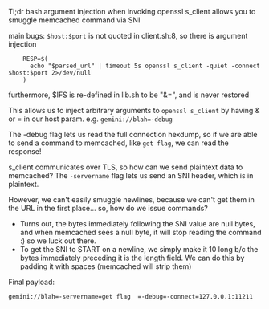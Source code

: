 Tl;dr bash argument injection when invoking openssl s_client allows you to smuggle memcached command via SNI


main bugs: `$host:$port` is not quoted in client.sh:8, so there is argument injection
```
    RESP=$(
      echo "$parsed_url" | timeout 5s openssl s_client -quiet -connect $host:$port 2>/dev/null
    )
```
furthermore, $IFS is re-defined in lib.sh to be "&=", and is never restored



This allows us to inject arbitrary arguments to `openssl s_client` by having & or = in our host param. e.g.
`gemini://blah=-debug`


The -debug flag lets us read the full connection hexdump, so if we are able to send a command to memcached, like `get flag`, we can read the response!


s_client communicates over TLS, so how can we send plaintext data to memcached? The `-servername` flag lets us send an SNI header, which is in plaintext.


However, we can't easily smuggle newlines, because we can't get them in the URL in the first place... so, how do we issue commands?
- Turns out, the bytes immediately following the SNI value are null bytes, and when memcached sees a null byte, it will stop reading the command :) so we luck out there.
- To get the SNI to START on a newline, we simply make it 10 long b/c the bytes immediately preceding it is the length field. We can do this by padding it with spaces (memcached will strip them)


Final payload:
```
gemini://blah=-servername=get flag  =-debug=-connect=127.0.0.1:11211
```


